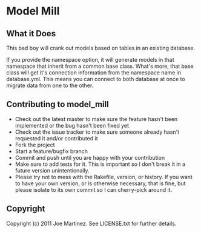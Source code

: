 # Model Mill #

## What it Does

This bad boy will crank out models based on tables in an existing database.

If you provide the namespace option, it will generate models in that namespace that inherit from a common base class. What's more, that base class will get it's connection information from the namespace name in database.yml. This means you can connect to both database at once to migrate data from one to the other.

## Contributing to model_mill
 
* Check out the latest master to make sure the feature hasn't been implemented or the bug hasn't been fixed yet
* Check out the issue tracker to make sure someone already hasn't requested it and/or contributed it
* Fork the project
* Start a feature/bugfix branch
* Commit and push until you are happy with your contribution
* Make sure to add tests for it. This is important so I don't break it in a future version unintentionally.
* Please try not to mess with the Rakefile, version, or history. If you want to have your own version, or is otherwise necessary, that is fine, but please isolate to its own commit so I can cherry-pick around it.

## Copyright

Copyright (c) 2011 Joe Martinez. See LICENSE.txt for
further details.

